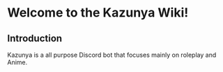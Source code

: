 # **Welcome to the Kazunya Wiki!**

## **Introduction**

Kazunya is a all purpose Discord bot that focuses mainly on roleplay and Anime.